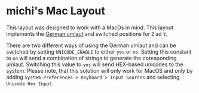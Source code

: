 # michi's Mac Layout

This layout was designed to work with a MacOs in mind. This layout implements the [German umlaut](https://en.wikipedia.org/wiki/Umlaut_(linguistics)) and switched positions for `Z` ad `Y`.

There are two different ways of using the German umlaut and can be switched by setting `UNICODE_ENABLE` to either `yes` or `no`. 
Setting this constant to `no` will send a combination of strings to generate the coresponding umlaut.
Switching this value to `yes` will send HEX-based unicodes to the system. Please note, that this solution will only work for MacOS and only by adding `System Preferences > Keyboard > Input Sources` and selecting `Unicode Hex Input`.